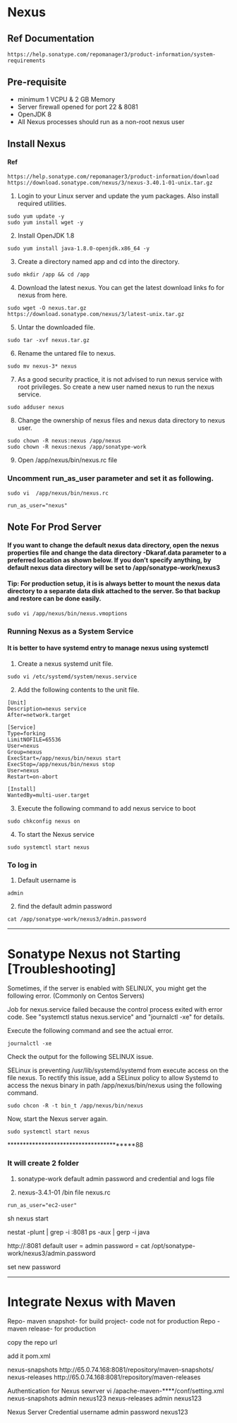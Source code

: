 # Nexus

## Ref Documentation
```
https://help.sonatype.com/repomanager3/product-information/system-requirements
```

## Pre-requisite
- minimum 1 VCPU & 2 GB Memory
- Server firewall opened for port 22 & 8081
- OpenJDK 8
- All Nexus processes should run as a non-root nexus user

## Install Nexus
#### Ref
```
https://help.sonatype.com/repomanager3/product-information/download
https://download.sonatype.com/nexus/3/nexus-3.40.1-01-unix.tar.gz
```

1. Login to your Linux server and update the yum packages. Also install required utilities.
```
sudo yum update -y
sudo yum install wget -y
```
2. Install OpenJDK 1.8
```
sudo yum install java-1.8.0-openjdk.x86_64 -y
```
3. Create a directory named app and cd into the directory.
```
sudo mkdir /app && cd /app
```
4. Download the latest nexus. You can get the latest download links fo for nexus from here.
```
sudo wget -O nexus.tar.gz https://download.sonatype.com/nexus/3/latest-unix.tar.gz
```
5. Untar the downloaded file.
```
sudo tar -xvf nexus.tar.gz
```
6. Rename the untared file to nexus.
```
sudo mv nexus-3* nexus
```
7. As a good security practice, it is not advised to run nexus service with root privileges. So create a new user named nexus to run the nexus service.
```
sudo adduser nexus
```
8. Change the ownership of nexus files and nexus data directory to nexus user.
```
sudo chown -R nexus:nexus /app/nexus
sudo chown -R nexus:nexus /app/sonatype-work
```
9. Open /app/nexus/bin/nexus.rc file
### Uncomment run_as_user parameter and set it as following.
```
sudo vi  /app/nexus/bin/nexus.rc

run_as_user="nexus"
```
## Note For Prod Server

#### If you want to change the default nexus data directory, open the nexus properties file and change the data directory -Dkaraf.data parameter to a preferred location as shown below. If you don’t specify anything, by default nexus data directory will be set to /app/sonatype-work/nexus3

#### Tip: For production setup, it is is always better to mount the nexus data directory to a separate data disk attached to the server. So that backup and restore can be done easily.
```
sudo vi /app/nexus/bin/nexus.vmoptions
```

### Running Nexus as a System Service
#### It is better to have systemd entry to manage nexus using systemctl
1. Create a nexus systemd unit file.
```
sudo vi /etc/systemd/system/nexus.service
```
2. Add the following contents to the unit file.
```
[Unit]
Description=nexus service
After=network.target

[Service]
Type=forking
LimitNOFILE=65536
User=nexus
Group=nexus
ExecStart=/app/nexus/bin/nexus start
ExecStop=/app/nexus/bin/nexus stop
User=nexus
Restart=on-abort

[Install]
WantedBy=multi-user.target
```
3. Execute the following command to add nexus service to boot
```
sudo chkconfig nexus on
```
4. To start the Nexus service
```
sudo systemctl start nexus
```
### To log in
1. Default username is
```
admin
```
2. find the default admin password
```
cat /app/sonatype-work/nexus3/admin.password
```

*********************************************

# Sonatype Nexus not Starting [Troubleshooting]
Sometimes, if the server is enabled with SELINUX, you might get the following error. (Commonly on Centos Servers)

Job for nexus.service failed because the control process exited with error code.
See "systemctl status nexus.service" and "journalctl -xe" for details.

Execute the following command and see the actual error.
```
journalctl -xe
```
Check the output for the following SELINUX issue.

SELinux is preventing /usr/lib/systemd/systemd from execute access on the file nexus.
To rectify this issue, add a SELinux policy to allow Systemd to access the nexus binary in path /app/nexus/bin/nexus using the following command.
```
sudo chcon -R -t bin_t /app/nexus/bin/nexus
```
Now, start the Nexus server again.
```
sudo systemctl start nexus
```
****************************************88
### It will create 2 folder
1. sonatype-work
default admin password and credential and logs file

2. nexus-3.4.1-01 
/bin 
file nexus.rc
```
run_as_user="ec2-user"
```
sh nexus start


nestat -plunt | grep -i :8081
ps -aux | gerp -i java

http://<public ip>:8081
default user = admin
password = cat /opt/sonatype-work/nexus3/admin.password

set new password

************************
# Integrate Nexus with Maven 

Repo- maven snapshot- for build project- code not for production
Repo - maven release- for production


copy the repo url 

add it pom.xml

<distributionManagement>
   <snapshotRepository>
      <id>nexus-snapshots</id>
      <url>http://65.0.74.168:8081/repository/maven-snapshots/</url>
   </snapshotRepository>
   <repository>
      <id>nexus-releases</id>
      <url>http://65.0.74.168:8081/repository/maven-releases</url>
   </repository>
</distributionManagement>


Authentication for Nexus sewrver
vi /apache-maven-****/conf/setting.xml
    <servers>
    <server>
        <id>nexus-snapshots</id>
        <username>admin</username>
        <password>nexus123</password>
    </server>
    <server>
        <id>nexus-releases</id>
        <username>admin</username>
        <password>nexus123</password>
    </server>
    </servers>


Nexus Server Credential 
username admin
password nexus123



